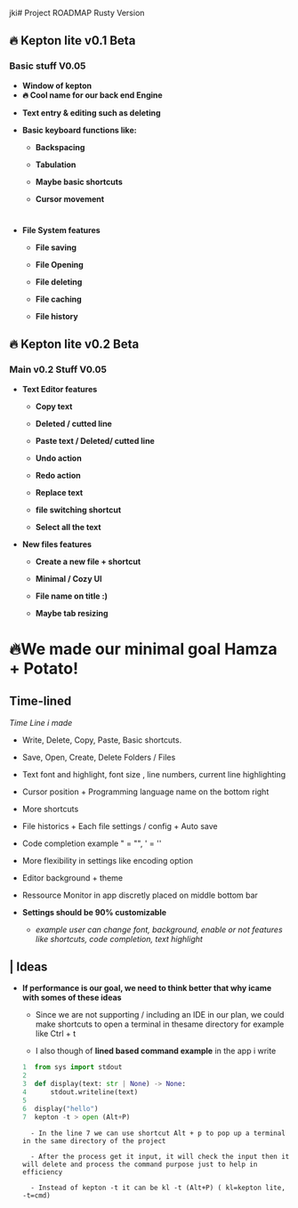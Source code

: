 jki# Project ROADMAP Rusty Version

## **🔥 Kepton lite v0.1 Beta**

### **Basic stuff V0.05**

- **Window of kepton**
- **🔥 Cool name for our back end Engine**

* **Text entry & editing such as deleting**


* **Basic keyboard functions like\:**
    
    * **Backspacing**

    * **Tabulation**
    * **Maybe basic shortcuts**
    * **Cursor movement**

#


* **File System features**
    
    * **File saving**

    * **File Opening**
    * **File deleting**
    * **File caching**
    * **File history**




## **🔥 Kepton lite v0.2 Beta**

### **Main v0.2 Stuff V0.05**

* **Text Editor features**

    * **Copy text**

    * **Deleted / cutted line**
    * **Paste text / Deleted/ cutted line**
    * **Undo action**
    * **Redo action**
    * **Replace text**
    * **file switching shortcut**
    * **Select all the text**

* **New files features**

    * **Create a new file + shortcut**

    * **Minimal / Cozy UI**
    * **File name on title :\)**
    * **Maybe tab resizing**



# **🔥We made our minimal goal Hamza + Potato!**

## **Time-lined**

*Time Line i made*

* Write, Delete, Copy, Paste, Basic shortcuts.

* Save, Open, Create, Delete Folders / Files
* Text font and highlight, font size , line numbers, current line highlighting
* Cursor position + Programming language name on the bottom right
* More shortcuts
* File historics + Each file settings / config + Auto save
* Code completion example " = "", ' = ''
* More flexibility in settings like encoding option
* Editor background + theme
* Ressource Monitor in app discretly placed on middle bottom bar

* **Settings should be 90% customizable** 
    * *example user can change font, background, enable or not features like shortcuts, code completion, text highlight* 

## | **Ideas**

* **If performance is our goal, we need to think better that why icame with somes of these ideas**

    * Since we are not supporting / including an IDE in our plan, we could make shortcuts to open a terminal in thesame directory for example like Ctrl + t

    * I also though of **lined based command example** in the app i write
    
    ```python
    1  from sys import stdout
    2
    3  def display(text: str | None) -> None:
    4      stdout.writeline(text)
    5
    6  display("hello")
    7  kepton -t > open (Alt+P)
     ```
        - In the line 7 we can use shortcut Alt + p to pop up a terminal in the same directory of the project

        - After the process get it input, it will check the input then it will delete and process the command purpose just to help in efficiency

        - Instead of kepton -t it can be kl -t (Alt+P) ( kl=kepton lite, -t=cmd)

    
